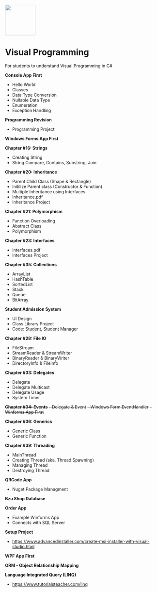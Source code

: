 <a href="https://www.bzu.edu.pk"><img src="https://bzu.edu.pk/assets/images/logo.png" width="100" height="100" /></a>

# Visual Programming
 For students to understand Visual Programming in C#

**Console App First**
- Hello World
- Classes
- Data Type Conversion
- Nullable Data Type 
- Enumeration 
- Exception Handling 

**Programming Revision**
- Programming Project

**Windows Forms App First**

**Chapter #16: Strings**
- Creating String 
- String Compare, Contains, Substring, Join

**Chapter #20: Inheritance**
- Parent Child Class (Shape & Rectangle) 
- Initilize Parent class (Constructor & Function)
- Multiple Inheritance using Interfaces
- Inheritance.pdf
- Inheritance Project

**Chapter #21: Polymorphism**
- Function Overloading 
- Abstract Class
- Polymorphism

**Chapter #23: Interfaces**
- Interfaces.pdf 
- Interfaces Project

**Chapter #35: Collections**
- ArrayList
- HashTable
- SortedList
- Stack
- Queue
- BitArray

**Student Admission System**
- UI Design
- Class Library Project
- Code: Student, Student Manager

**Chapter #28: File IO**
- FileStream
- StreamReader & StreamWriter
- BinaryReader & BinaryWriter
- DirectoryInfo & FileInfo

**Chapter #33: Delegates**
- Delegate
- Delegate Multicast
- Delegate Usage
- System Timer

~~**Chapter #34: Events**~~
~~- Delegate & Event~~
~~- Windows Form EventHandler~~
~~- Winforms App First~~

**Chapter #36: Generics**
- Generic Class
- Generic Function
  
**Chapter #39: Threading**
- MainThread
- Creating Thread (aka. Thread Spawning)
- Managing Thread
- Destroying Thread

**QRCode App**
- Nuget Package Managment

**Bzu Shop Database**

**Order App**
- Example Winforms App
- Connects with SQL Server

**Setup Project**
- https://www.advancedinstaller.com/create-msi-installer-with-visual-studio.html

**WPF App First**

**ORM - Object Relationship Mapping**

**Language Integrated Query (LINQ)**
- https://www.tutorialsteacher.com/linq